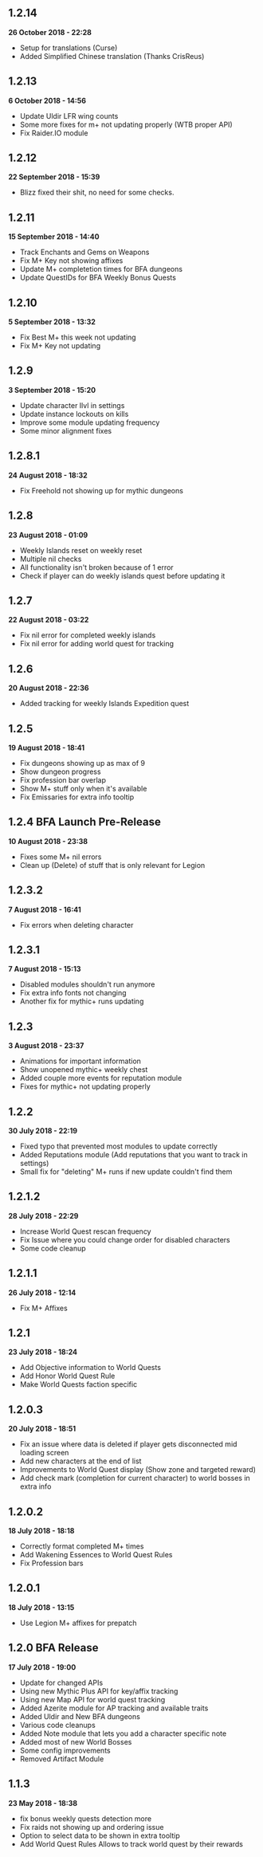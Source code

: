 1.2.14
----
**26 October 2018 - 22:28**

- Setup for translations (Curse)
- Added Simplified Chinese translation (Thanks CrisReus)

1.2.13
----
**6 October 2018 - 14:56**

- Update Uldir LFR wing counts
- Some more fixes for m+ not updating properly (WTB proper API)
- Fix Raider.IO module

1.2.12
----
**22 September 2018 - 15:39**

- Blizz fixed their shit, no need for some checks.

1.2.11
----
**15 September 2018 - 14:40**

- Track Enchants and Gems on Weapons
- Fix M+ Key not showing affixes
- Update M+ completetion times for BFA dungeons
- Update QuestIDs for BFA Weekly Bonus Quests

1.2.10
----
**5 September 2018 - 13:32**

- Fix Best M+ this week not updating
- Fix M+ Key not updating

1.2.9
----
**3 September 2018 - 15:20**

- Update character Ilvl in settings
- Update instance lockouts on kills
- Improve some module updating frequency
- Some minor alignment fixes

1.2.8.1
----
**24 August 2018 - 18:32**

- Fix Freehold not showing up for mythic dungeons

1.2.8
----
**23 August 2018 - 01:09**

- Weekly Islands reset on weekly reset
- Multiple nil checks
- All functionality isn't broken because of 1 error
- Check if player can do weekly islands quest before updating it

1.2.7
----
**22 August 2018 - 03:22**

- Fix nil error for completed weekly islands
- Fix nil error for adding world quest for tracking

1.2.6
----
**20 August 2018 - 22:36**

- Added tracking for weekly Islands Expedition quest

1.2.5
----
**19 August 2018 - 18:41**

- Fix dungeons showing up as max of 9
- Show dungeon progress
- Fix profession bar overlap
- Show M+ stuff only when it's available
- Fix Emissaries for extra info tooltip

1.2.4 BFA Launch Pre-Release
----
**10 August 2018 - 23:38**

- Fixes some M+ nil errors
- Clean up (Delete) of stuff that is only relevant for Legion

1.2.3.2
----
**7 August 2018 - 16:41**

- Fix errors when deleting character

1.2.3.1
----
**7 August 2018 - 15:13**

- Disabled modules shouldn't run anymore
- Fix extra info fonts not changing
- Another fix for mythic+ runs updating

1.2.3
----
**3 August 2018 - 23:37**

- Animations for important information
- Show unopened mythic+ weekly chest
- Added couple more events for reputation module
- Fixes for mythic+ not updating properly

1.2.2
----
**30 July 2018 - 22:19**

- Fixed typo that prevented most modules to update correctly
- Added Reputations module (Add reputations that you want to track in settings)
- Small fix for "deleting" M+ runs if new update couldn't find them

1.2.1.2
----
**28 July 2018 - 22:29**

- Increase World Quest rescan frequency
- Fix Issue where you could change order for disabled characters
- Some code cleanup

1.2.1.1
----
**26 July 2018 - 12:14**

- Fix M+ Affixes

1.2.1
----
**23 July 2018 - 18:24**

- Add Objective information to World Quests
- Add Honor World Quest Rule
- Make World Quests faction specific

1.2.0.3
----
**20 July 2018 - 18:51**

- Fix an issue where data is deleted if player gets disconnected mid loading screen
- Add new characters at the end of list
- Improvements to World Quest display (Show zone and targeted reward)
- Add check mark (completion for current character) to world bosses in extra info

1.2.0.2
----
**18 July 2018 - 18:18**

- Correctly format completed M+ times
- Add Wakening Essences to World Quest Rules
- Fix Profession bars

1.2.0.1
----
**18 July 2018 - 13:15**

- Use Legion M+ affixes for prepatch

1.2.0 BFA Release
----
**17 July 2018 - 19:00**

- Update for changed APIs
- Using new Mythic Plus API for key/affix tracking
- Using new Map API for world quest tracking
- Added Azerite module for AP tracking and available traits
- Added Uldir and New BFA dungeons
- Various code cleanups
- Added Note module that lets you add a character specific note
- Added most of new World Bosses
- Some config improvements
- Removed Artifact Module


1.1.3
----
**23 May 2018 - 18:38**



- fix bonus weekly quests detection more
- Fix raids not showing up and ordering issue
- Option to select data to be shown in extra tooltip
- Add World Quest Rules Allows to track world quest by their rewards

